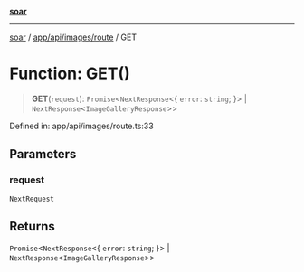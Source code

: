 [**soar**](../../../../../README.md)

***

[soar](../../../../../modules.md) / [app/api/images/route](../README.md) / GET

# Function: GET()

> **GET**(`request`): `Promise`\<`NextResponse`\<\{ `error`: `string`; \}\> \| `NextResponse`\<`ImageGalleryResponse`\>\>

Defined in: app/api/images/route.ts:33

## Parameters

### request

`NextRequest`

## Returns

`Promise`\<`NextResponse`\<\{ `error`: `string`; \}\> \| `NextResponse`\<`ImageGalleryResponse`\>\>
